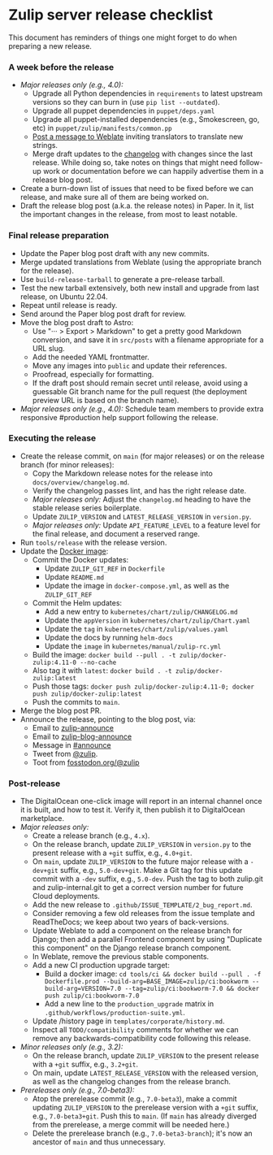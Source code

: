 # Zulip server release checklist

This document has reminders of things one might forget to do when
preparing a new release.

### A week before the release

- _Major releases only (e.g., 4.0):_
  - Upgrade all Python dependencies in
    `requirements` to latest upstream versions so they can burn in (use
    `pip list --outdated`).
  - Upgrade all puppet dependencies in `puppet/deps.yaml`
  - Upgrade all puppet-installed dependencies (e.g., Smokescreen, go,
    etc) in `puppet/zulip/manifests/common.pp`
  - [Post a message to
    Weblate](https://hosted.weblate.org/projects/zulip/#announcement)
    inviting translators to translate new strings.
  - Merge draft updates to the [changelog](../overview/changelog.md)
    with changes since the last release. While doing so, take notes on
    things that might need follow-up work or documentation before we
    can happily advertise them in a release blog post.
- Create a burn-down list of issues that need to be fixed before we can
  release, and make sure all of them are being worked on.
- Draft the release blog post (a.k.a. the release notes) in Paper. In
  it, list the important changes in the release, from most to least
  notable.

### Final release preparation

- Update the Paper blog post draft with any new commits.
- Merge updated translations from Weblate (using the appropriate
  branch for the release).
- Use `build-release-tarball` to generate a pre-release tarball.
- Test the new tarball extensively, both new install and upgrade from last
  release, on Ubuntu 22.04.
- Repeat until release is ready.
- Send around the Paper blog post draft for review.
- Move the blog post draft to Astro:
  - Use "··· > Export > Markdown" to get a pretty good Markdown
    conversion, and save it in `src/posts` with a filename appropriate
    for a URL slug.
  - Add the needed YAML frontmatter.
  - Move any images into `public` and update their references.
  - Proofread, especially for formatting.
  - If the draft post should remain secret until release, avoid using
    a guessable Git branch name for the pull request (the deployment
    preview URL is based on the branch name).
- _Major releases only (e.g., 4.0):_ Schedule team members to provide
  extra responsive #production help support following the release.

### Executing the release

- Create the release commit, on `main` (for major releases) or on the
  release branch (for minor releases):
  - Copy the Markdown release notes for the release into
    `docs/overview/changelog.md`.
  - Verify the changelog passes lint, and has the right release date.
  - _Major releases only:_ Adjust the `changelog.md` heading to have
    the stable release series boilerplate.
  - Update `ZULIP_VERSION` and `LATEST_RELEASE_VERSION` in `version.py`.
  - _Major releases only:_ Update `API_FEATURE_LEVEL` to a feature
    level for the final release, and document a reserved range.
- Run `tools/release` with the release version.
- Update the [Docker image](https://github.com/zulip/docker-zulip):
  - Commit the Docker updates:
    - Update `ZULIP_GIT_REF` in `Dockerfile`
    - Update `README.md`
    - Update the image in `docker-compose.yml`, as well as the `ZULIP_GIT_REF`
  - Commit the Helm updates:
    - Add a new entry to `kubernetes/chart/zulip/CHANGELOG.md`
    - Update the `appVersion` in `kubernetes/chart/zulip/Chart.yaml`
    - Update the `tag` in `kubernetes/chart/zulip/values.yaml`
    - Update the docs by running `helm-docs`
    - Update the `image` in `kubernetes/manual/zulip-rc.yml`
  - Build the image: `docker build --pull . -t zulip/docker-zulip:4.11-0 --no-cache`
  - Also tag it with `latest`: `docker build . -t zulip/docker-zulip:latest`
  - Push those tags: `docker push zulip/docker-zulip:4.11-0; docker push zulip/docker-zulip:latest`
  - Push the commits to `main`.
- Merge the blog post PR.
- Announce the release, pointing to the blog post, via:
  - Email to [zulip-announce](https://groups.google.com/g/zulip-announce)
  - Email to [zulip-blog-announce](https://groups.google.com/a/zulip.com/g/zulip-blog-announce)
  - Message in [#announce](https://chat.zulip.org/#narrow/channel/1-announce)
  - Tweet from [@zulip](https://twitter.com/zulip).
  - Toot from [fosstodon.org/@zulip](https://fosstodon.org/@zulip)

### Post-release

- The DigitalOcean one-click image will report in an internal channel
  once it is built, and how to test it. Verify it, then publish it to
  DigitalOcean marketplace.
- _Major releases only:_
  - Create a release branch (e.g., `4.x`).
  - On the release branch, update `ZULIP_VERSION` in `version.py` to
    the present release with a `+git` suffix, e.g., `4.0+git`.
  - On `main`, update `ZULIP_VERSION` to the future major release with
    a `-dev+git` suffix, e.g., `5.0-dev+git`. Make a Git tag for this
    update commit with a `-dev` suffix, e.g., `5.0-dev`. Push the tag
    to both zulip.git and zulip-internal.git to get a correct version
    number for future Cloud deployments.
  - Add the new release to `.github/ISSUE_TEMPLATE/2_bug_report.md`.
  - Consider removing a few old releases from the issue template and
    ReadTheDocs; we keep about two years of back-versions.
  - Update Weblate to add a component on the release branch for
    Django; then add a parallel Frontend component by using "Duplicate
    this component" on the Django release branch component.
  - In Weblate, remove the previous stable components.
  - Add a new CI production upgrade target:
    - Build a docker image: `cd tools/ci && docker build --pull . -f Dockerfile.prod --build-arg=BASE_IMAGE=zulip/ci:bookworm --build-arg=VERSION=7.0 --tag=zulip/ci:bookworm-7.0 && docker push zulip/ci:bookworm-7.0`
    - Add a new line to the `production_upgrade` matrix in
      `.github/workflows/production-suite.yml`.
  - Update /history page in `templates/corporate/history.md`.
  - Inspect all `TODO/compatibility` comments for whether we can
    remove any backwards-compatibility code following this release.
- _Minor releases only (e.g., 3.2):_
  - On the release branch, update `ZULIP_VERSION` to the present
    release with a `+git` suffix, e.g., `3.2+git`.
  - On main, update `LATEST_RELEASE_VERSION` with the released
    version, as well as the changelog changes from the release branch.
- _Prereleases only (e.g., 7.0-beta3):_
  - Atop the prerelease commit (e.g., `7.0-beta3`), make a commit
    updating `ZULIP_VERSION` to the prerelease version with a `+git`
    suffix, e.g., `7.0-beta3+git`. Push this to `main`. (If `main` has
    already diverged from the prerelease, a merge commit will be
    needed here.)
  - Delete the prerelease branch (e.g., `7.0-beta3-branch`); it's now
    an ancestor of `main` and thus unnecessary.
